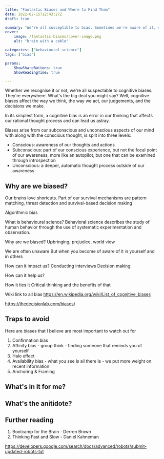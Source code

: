 ```yaml
---
title: "Fantastic Biases and Where to Find Them"
date: 2022-02-15T12:43:27Z
draft: true

summary: "We're all susceptible to bias. Sometimes we're aware of it, sometimes we're not. Let's take a look at some of the traps waiting for us and how we can avoid them."
cover: 
    image: /fantastic-biases/cover-image.png
    alt: "brain with a cable"

categories: ["behavioural science"]
tags: ["bias"]

params:
    ShowShareButtons: true
    ShowReadingTime: true

---
```


Whether we recognise it or not, we're all suspectable to cognitive biases. They're everywhere.
What's the big deal you might say?  Well, cognitive biases affect the way we think, the way we act, our judgements, and the decisions we make.

In its simplest form, a cognitive bias is an error in our thinking that affects our rational thought process and can lead us astray. 

Biases arise from our subconscious and unconscious aspects of our mind with along with the conscious thought, is split into three levels:  

- Conscious: awareness of our thoughts and actions
- Subconscious: part of our conscious experience, but not the focal point of our awareness, more like an autopilot, but one that can be examined through introspection
- Unconscious: a deeper, automatic thought process outside of our awareness 


## Why are we biased?

Our brains love shortcuts. Part of our survival mechanisms are pattern matching, threat detection and survival-based decision making


Algorithmic bias 

What is behavioural science?
Behavioral science describes the study of human behavior through the use of systematic experimentation and observation.

Why are we biased?
Upbringing, prejudice, world view

We are often unaware
But when you become of aware of it in yourself and in others 

How can it impact us?
Conducting interviews 
Decision making 

How can it help us?



How it ties it Critical thinking and the benefits of that

Wiki link to all bias 
https://en.wikipedia.org/wiki/List_of_cognitive_biases

https://thedecisionlab.com/biases/

## Traps to avoid

Here are biases that I believe are most important to watch out for

1. Confirmation bias
2. Affinity bias - group think - finding someone that reminds you of yourself
3. Halo effect
4. Availability bias - what you see is all there is - we put more weight on recent information
5. Anchoring & Framing 

## What's in it for me?

## What's the anitidote?

## Further reading 
1. Bootcamp for the Brain - Derren Brown
2. Thinking Fast and Slow - Daniel Kahneman 

https://developers.google.com/search/docs/advanced/robots/submit-updated-robots-txt